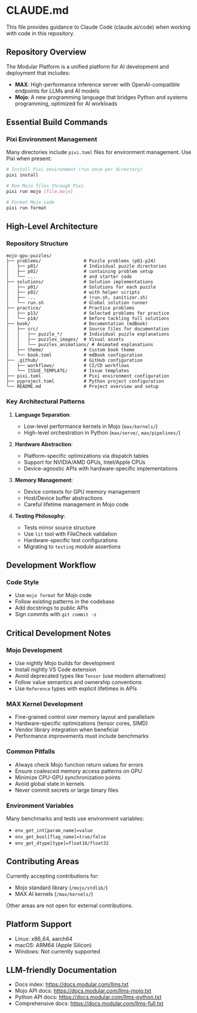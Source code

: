 # CLAUDE.md

This file provides guidance to Claude Code (claude.ai/code) when working with code in this repository.

## Repository Overview

The Modular Platform is a unified platform for AI development and deployment that includes:

- **MAX**: High-performance inference server with OpenAI-compatible endpoints for LLMs and AI models
- **Mojo**: A new programming language that bridges Python and systems programming, optimized for AI workloads

## Essential Build Commands

### Pixi Environment Management

Many directories include `pixi.toml` files for environment management. Use Pixi
when present:

```bash
# Install Pixi environment (run once per directory)
pixi install

# Run Mojo files through Pixi
pixi run mojo [file.mojo]

# Format Mojo code
pixi run format
```

## High-Level Architecture

### Repository Structure

```text
mojo-gpu-puzzles/
├── problems/                # Puzzle problems (p01-p24)
│   ├── p01/                 # Individual puzzle directories
│   ├── p02/                 # containing problem setup
│   └── ...                  # and starter code
├── solutions/               # Solution implementations
│   ├── p01/                 # Solutions for each puzzle
│   ├── p02/                 # with helper scripts
│   ├── ...                  # (run.sh, sanitizer.sh)
│   └── run.sh               # Global solution runner
├── practice/                # Practice problems
│   ├── p13/                 # Selected problems for practice
│   └── p14/                 # before tackling full solutions
├── book/                    # Documentation (mdBook)
│   ├── src/                 # Source files for documentation
│   │   ├── puzzle_*/        # Individual puzzle explanations
│   │   ├── puzzles_images/  # Visual assets
│   │   └── puzzles_animations/ # Animated explanations
│   ├── theme/               # Custom book theme
│   └── book.toml            # mdBook configuration
├── .github/                 # GitHub configuration
│   ├── workflows/           # CI/CD workflows
│   └── ISSUE_TEMPLATE/      # Issue templates
├── pixi.toml                # Pixi environment configuration
├── pyproject.toml           # Python project configuration
└── README.md                # Project overview and setup
```

### Key Architectural Patterns

1. **Language Separation**:
   - Low-level performance kernels in Mojo (`max/kernels/`)
   - High-level orchestration in Python (`max/serve/`, `max/pipelines/`)

2. **Hardware Abstraction**:
   - Platform-specific optimizations via dispatch tables
   - Support for NVIDIA/AMD GPUs, Intel/Apple CPUs
   - Device-agnostic APIs with hardware-specific implementations

3. **Memory Management**:
   - Device contexts for GPU memory management
   - Host/Device buffer abstractions
   - Careful lifetime management in Mojo code

4. **Testing Philosophy**:
   - Tests mirror source structure
   - Use `lit` tool with FileCheck validation
   - Hardware-specific test configurations
   - Migrating to `testing` module assertions

## Development Workflow

### Code Style

- Use `mojo format` for Mojo code
- Follow existing patterns in the codebase
- Add docstrings to public APIs
- Sign commits with `git commit -s`

## Critical Development Notes

### Mojo Development

- Use nightly Mojo builds for development
- Install nightly VS Code extension
- Avoid deprecated types like `Tensor` (use modern alternatives)
- Follow value semantics and ownership conventions
- Use `Reference` types with explicit lifetimes in APIs

### MAX Kernel Development

- Fine-grained control over memory layout and parallelism
- Hardware-specific optimizations (tensor cores, SIMD)
- Vendor library integration when beneficial
- Performance improvements must include benchmarks

### Common Pitfalls

- Always check Mojo function return values for errors
- Ensure coalesced memory access patterns on GPU
- Minimize CPU-GPU synchronization points
- Avoid global state in kernels
- Never commit secrets or large binary files

### Environment Variables

Many benchmarks and tests use environment variables:

- `env_get_int[param_name]=value`
- `env_get_bool[flag_name]=true/false`
- `env_get_dtype[type]=float16/float32`

## Contributing Areas

Currently accepting contributions for:

- Mojo standard library (`/mojo/stdlib/`)
- MAX AI kernels (`/max/kernels/`)

Other areas are not open for external contributions.

## Platform Support

- Linux: x86_64, aarch64
- macOS: ARM64 (Apple Silicon)
- Windows: Not currently supported

## LLM-friendly Documentation

- Docs index: <https://docs.modular.com/llms.txt>
- Mojo API docs: <https://docs.modular.com/llms-mojo.txt>
- Python API docs: <https://docs.modular.com/llms-python.txt>
- Comprehensive docs: <https://docs.modular.com/llms-full.txt>
